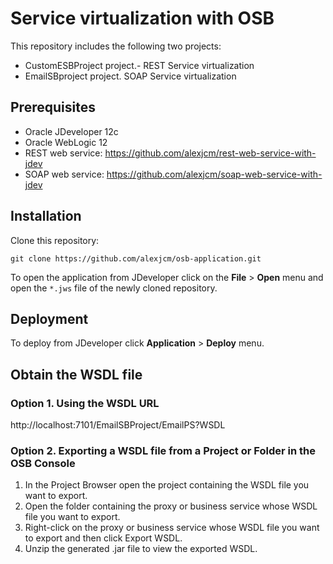 # Service virtualization with OSB

This repository includes the following two projects:

- CustomESBProject project.- REST Service virtualization
- EmailSBproject project. SOAP Service virtualization

## Prerequisites

- Oracle JDeveloper 12c
- Oracle WebLogic 12
- REST web service: https://github.com/alexjcm/rest-web-service-with-jdev
- SOAP web service: https://github.com/alexjcm/soap-web-service-with-jdev


## Installation

Clone this repository:

```
git clone https://github.com/alexjcm/osb-application.git
```

To open the application from JDeveloper click on the **File** > **Open** menu and open the `*.jws` file of the newly cloned repository.


## Deployment

To deploy from JDeveloper click **Application** > **Deploy** menu.


## Obtain the WSDL file

### Option 1. Using the WSDL URL

http://localhost:7101/EmailSBProject/EmailPS?WSDL

### Option 2. Exporting a WSDL file from a Project or Folder in the OSB Console

1. In the Project Browser open the project containing the WSDL file you want to export.
2. Open the folder containing the proxy or business service whose WSDL file you want to export.
3. Right-click on the proxy or business service whose WSDL file you want to export and then click Export WSDL.
4. Unzip the generated .jar file to view the exported WSDL.

